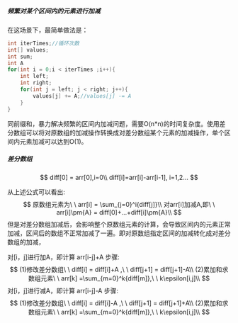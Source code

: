 ##### 频繁对某个区间内的元素进行加减

在这场景下，最简单做法是：

```java
int iterTimes;//循环次数
int[] values;
int sum;
int A
for(int i = 0;i < iterTimes ;i++){
    int left;
    int right;
    for(int j = left; j < right; j++){
        values[j] += A;//values[j] -= A
    }
}
```

同前缀和，暴力解决频繁的区间内加减问题，需要O(n*n)的时间复杂度。使用差分数组可以将对原数组的加减操作转换成对差分数组某个元素的加减操作，单个区间内元素加减可以达到O(1)。

##### 差分数组

$$
diff[0] = arr[0],i=0\\
diff[i]=arr[i]-arr[i-1], i=1,2...
$$

从上述公式可以看出:
$$
原数组元素为\ \ arr[i] = \sum_{j=0}^i{diff[j]}\\
对arr[i]加减A,即\ \ arr[i]\pm{A} = diff[0]+...+diff[i]\pm{A}\\
$$
但是对差分数组加减后，会影响整个原数组元素的计算，会导致区间内的元素正常加减，区间后的数组不正常加减了一遍。即对原数组指定区间的加减转化成对差分数组的加减，

对[i，j]进行加A，即计算 arr[i-j]+A 步骤:
$$
(1)修改差分数组\ \ diff[i] = diff[i]+A ,\ \ diff[j+1] = diff[j+1]-A\\
(2)累加和求数组元素\ \ arr[k] =\sum_{m=0}^k{diff[m]},\ \ k\epsilon[i,j]\\
$$
对[i，j]进行减A，即计算 arr[i-j]-A 步骤:
$$
(1)修改差分数组\ \ diff[i] = diff[i]-A ,\ \ diff[j+1] = diff[j+1]+A\\
(2)累加和求数组元素\ \ arr[k] =\sum_{m=0}^k{diff[m]},\ \ k\epsilon[i,j]\\
$$
